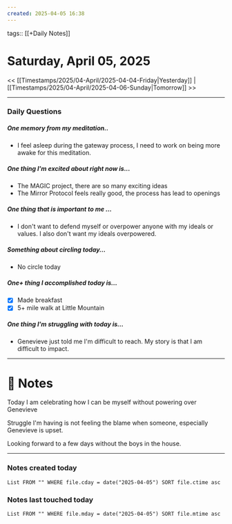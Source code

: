```yaml
---
created: 2025-04-05 16:38
---
```

tags:: [[+Daily Notes]]

# Saturday, April 05, 2025

<< [[Timestamps/2025/04-April/2025-04-04-Friday|Yesterday]] | [[Timestamps/2025/04-April/2025-04-06-Sunday|Tomorrow]] >>

---
### Daily Questions
#####  One memory from my meditation..  
- I feel asleep during the gateway process, I need to work on being more awake for this meditation.

#####  One thing I'm excited about right now is...
- The MAGIC project, there are so many exciting ideas
- The Mirror Protocol feels really good, the process has lead to openings
##### One thing that is important to me ...
- I don't want to defend myself or overpower anyone with my ideals or values. I also don't want my ideals overpowered.
##### Something about circling today...  
- No circle today
##### One+ thing I accomplished today is...
- [x] Made breakfast
- [x] 5+ mile walk at Little Mountain

##### One thing I'm struggling with today is...
- Genevieve just told me I'm difficult to reach. My story is that I am difficult to impact.

---
# 📝 Notes
Today I am celebrating how I can be myself without powering over Genevieve

Struggle I'm having is not feeling the blame when someone, especially Genevieve is upset. 

Looking forward to a few days without the boys in the house. 

---
### Notes created today
```dataview
List FROM "" WHERE file.cday = date("2025-04-05") SORT file.ctime asc
```

### Notes last touched today
```dataview
List FROM "" WHERE file.mday = date("2025-04-05") SORT file.mtime asc
```